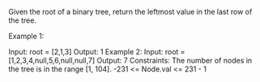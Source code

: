 Given the root of a binary tree, return the leftmost value in the last row of the tree.

Example 1:

Input: root = [2,1,3]
Output: 1
Example 2:
Input: root = [1,2,3,4,null,5,6,null,null,7]
Output: 7
Constraints:
The number of nodes in the tree is in the range [1, 104].
-231 <= Node.val <= 231 - 1
